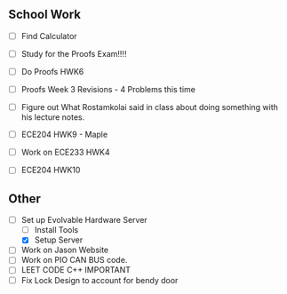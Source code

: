 ## School Work 
- [ ] Find Calculator
- [ ] Study for the Proofs Exam!!!!
- [ ] Do Proofs HWK6
- [ ] Proofs Week 3 Revisions - 4 Problems this time
- [ ] Figure out What Rostamkolai said in class about doing something with his lecture notes.
- [ ] ECE204 HWK9 - Maple
- [ ] Work on ECE233 HWK4
- [ ] ECE204 HWK10


## Other
- [ ] Set up Evolvable Hardware Server
	- [ ] Install Tools
	- [x] Setup Server
- [ ] Work on Jason Website
- [ ] Work on PIO CAN BUS code.
- [ ] LEET CODE C++ IMPORTANT
- [ ] Fix Lock Design to account for bendy door
